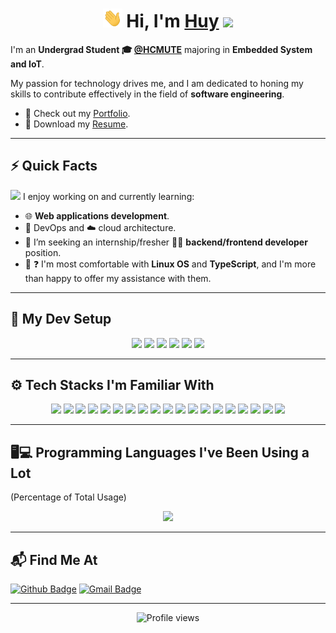 <h1 align="center"><img src="https://raw.githubusercontent.com/ABSphreak/ABSphreak/master/gifs/Hi.gif" height="30px"> Hi, I'm <a href="https://github.com/tranquochuy645">Huy</a> <img height="30px" src="https://emojis.slackmojis.com/emojis/images/1531849430/4246/blob-sunglasses.gif?1531849430"></h1>

I'm an **Undergrad Student 🎓 [@HCMUTE](https://hcmute.edu.vn/)** majoring in **Embedded System and IoT**. 

My passion for technology drives me, and I am dedicated to honing my skills to contribute effectively in the field of **software engineering**. 
  - 📙 Check out my [Portfolio](https://tranquochuy645.github.io).
  - 📝 Download my [Resume](https://tranquochuy645.github.io/assets/tranquochuy.pdf).

---

## ⚡️ Quick Facts
<img src="https://media.giphy.com/media/WUlplcMpOCEmTGBtBW/giphy.gif" width="30">  I enjoy working on and currently learning:
  - 🌐 **Web applications development**.
  - 🤖 DevOps and ☁️ cloud architecture.
  - 💼 I’m seeking an internship/fresher 👨‍💻 **backend/frontend developer** position.
  - 💬 ❓ I'm most comfortable with **Linux OS** and **TypeScript**, and I'm more than happy to offer my assistance with them.

---

## 🚀 My Dev Setup
<p align="center">
<img src="https://img.shields.io/badge/Linux-FCC624?style=for-the-badge&logo=linux&logoColor=black" >
<img src="https://img.shields.io/badge/Debian-A81D33?style=for-the-badge&logo=debian&logoColor=white"/>
<img src="https://img.shields.io/badge/Visual_Studio_Code-0078D4?style=for-the-badge&logo=visual%20studio%20code&logoColor=white"> 
<img src="https://img.shields.io/badge/GIT-E44C30?style=for-the-badge&logo=git&logoColor=white">
<img src="https://img.shields.io/badge/GNU%20Bash-4EAA25?style=for-the-badge&logo=GNU%20Bash&logoColor=white">
<img src="https://a11ybadges.com/badge?logo=postman">
</p>
</p>

---

## ⚙️ Tech Stacks I'm Familiar With
<p align="center">
<img src="https://img.shields.io/badge/node.js-6DA55F?style=for-the-badge&logo=node.js&logoColor=white">
<img src="https://a11ybadges.com/badge?logo=react">
<img src="https://a11ybadges.com/badge?logo=nginx">
<img src="https://a11ybadges.com/badge?logo=webrtc">
<img src="https://img.shields.io/badge/AWS-%23FF9900.svg?style=for-the-badge&logo=amazon-aws&logoColor=white">
<img src="https://a11ybadges.com/badge?logo=docker">
<img src="https://img.shields.io/badge/express.js-%23404d59.svg?style=for-the-badge&logo=express&logoColor=%2361DAFB">
<img src="https://a11ybadges.com/badge?logo=vite">
<img src="https://img.shields.io/badge/Socket.io-black?style=for-the-badge&logo=socket.io&badgeColor=010101">
<img src="https://img.shields.io/badge/React_Router-CA4245?style=for-the-badge&logo=react-router&logoColor=white">
<img src="https://a11ybadges.com/badge?logo=jsonwebtokens">
<img src="https://a11ybadges.com/badge?logo=mongodb">
<img src="https://img.shields.io/badge/Firebase-039BE5?style=for-the-badge&logo=Firebase&logoColor=orange">
<img src="https://a11ybadges.com/badge?logo=arduino">
<img src="https://a11ybadges.com/badge?logo=raspberrypi">
<img src="https://img.shields.io/badge/unity-%23000000.svg?style=for-the-badge&logo=unity&logoColor=white">
<img src="https://img.shields.io/badge/github%20pages-121013?style=for-the-badge&logo=github&logoColor=white">
<img src="https://img.shields.io/badge/Render-%46E3B7.svg?style=for-the-badge&logo=render&logoColor=white">
<img src="https://img.shields.io/badge/espressif-E7352C?style=for-the-badge&logo=espressif&logoColor=white"/>

---

## 🖥️💻 Programming Languages I've Been Using a Lot 
(Percentage of Total Usage)
<p align="center">
<img  src="https://github-readme-stats.vercel.app/api/top-langs?username=tranquochuy645&langs_count=8&layout=normal&hide_title=true&hide_border=true&theme=transparent&title_color=fc5203&card_width=600"/>
</p>

---

## 📬 Find Me At
[![Github Badge](http://img.shields.io/badge/-Github-black?style=flat-square&logo=github&link=https://github.com/tranquochuy645)](https://github.com/tranquochuy645/) 
[![Gmail Badge](https://img.shields.io/badge/-Gmail-d14836?style=flat-square&logo=Gmail&logoColor=white&link=mailto:tranquochuy645@gmail.com)](mailto:tranquochuy645@gmail.com)

---

<p align="center">
  <img src="https://komarev.com/ghpvc/?username=tranquochuy645&label=Profile%20views&color=0e75b6&style=flat" alt="Profile views" /> 
</p>